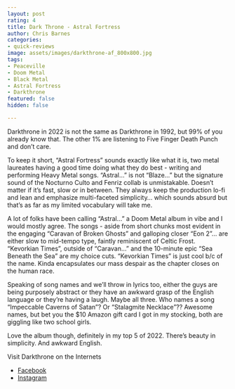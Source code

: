 ```yaml
---
layout: post
rating: 4
title: Dark Throne - Astral Fortress
author: Chris Barnes
categories:
- quick-reviews
image: assets/images/darkthrone-af_800x800.jpg
tags:
- Peaceville
- Doom Metal
- Black Metal
- Astral Fortress
- Darkthrone
featured: false
hidden: false

---
```

Darkthrone in 2022 is not the same as Darkthrone in 1992, but 99% of you already know that. The other 1% are listening to Five Finger Death Punch and don’t care.  
  
To keep it short, “Astral Fortress” sounds exactly like what it is, two metal laureates having a good time doing what they do best - writing and performing Heavy Metal songs. “Astral…” is not “Blaze…” but the signature sound of the Nocturno Culto and Fenriz collab is unmistakable. Doesn’t matter if it’s fast, slow or in between. They always keep the production lo-fi and lean and emphasize multi-faceted simplicity… which sounds absurd but that’s as far as my limited vocabulary will take me.  
  
A lot of folks have been calling “Astral…” a Doom Metal album in vibe and I would mostly agree. The songs - aside from short chunks most evident in the engaging “Caravan of Broken Ghosts” and galloping closer “Eon 2”… are either slow to mid-tempo type, faintly reminiscent of Celtic Frost. “Kevorkian Times”, outside of “Caravan…” and the 10-minute epic “Sea Beneath the Sea” are my choice cuts. “Kevorkian Times” is just cool b/c of the name. Kinda encapsulates our mass despair as the chapter closes on the human race.  
  
Speaking of song names and we’ll throw in lyrics too, either the guys are being purposely abstract or they have an awkward grasp of the English language or they’re having a laugh. Maybe all three. Who names a song “Impeccable Caverns of Satan”? Or “Stalagmite Necklace”?? Awesome names, but bet you the $10 Amazon gift card I got in my stocking, both are giggling like two school girls.   
  
Love the album though, definitely in my top 5 of 2022. There’s beauty in simplicity. And awkward English.

Visit Darkthrone on the Internets

* [Facebook](https://www.facebook.com/Darkthroneofficial/ "Facebook")
* [Instagram](https://www.instagram.com/darkthroneofficial/)